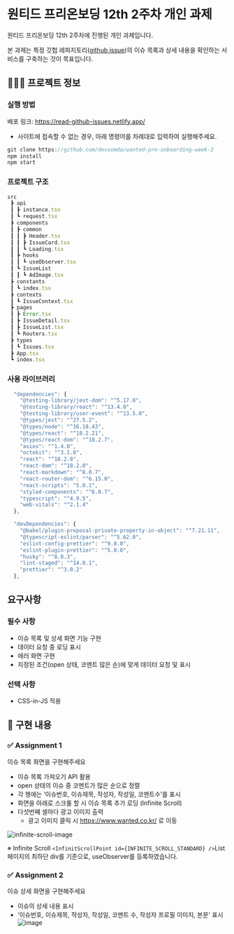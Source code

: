 # 원티드 프리온보딩 12th 2주차 개인 과제

원티드 프리온보딩 12th 2주차에 진행된 개인 과제입니다.

본 과제는 특정 깃헙 레파지토리([github issue](https://github.com/facebook/react/issues))의 이슈 목록과 상세 내용을 확인하는 서비스를 구축하는 것이 목표입니다.

## 🧑🏻‍💻 프로젝트 정보

### 실행 방법
배포 링크: https://read-github-issues.netlify.app/
- 사이트에 접속할 수 없는 경우, 아래 명령어를 차례대로 입력하여 실행해주세요.

```jsx
git clone https://github.com/devsomda/wanted-pre-onboarding-week-2
npm install
npm start
```

### 프로젝트 구조

```jsx
src
 ┣ api
 ┃ ┣ instance.tsx
 ┃ ┗ request.tsx
 ┣ components
 ┃ ┣ common
 ┃ ┃ ┣ Header.tsx
 ┃ ┃ ┣ IssueCard.tsx
 ┃ ┃ ┗ Loading.tsx
 ┃ ┣ hooks
 ┃ ┃ ┗ useObserver.tsx
 ┃ ┗ IssueList
 ┃ ┃ ┗ AdImage.tsx
 ┣ constants
 ┃ ┗ index.tsx
 ┣ contexts
 ┃ ┗ IssueContext.tsx
 ┣ pages
 ┃ ┣ Error.tsx
 ┃ ┣ IssueDetail.tsx
 ┃ ┣ IssueList.tsx
 ┃ ┗ Routers.tsx
 ┣ types
 ┃ ┗ Issues.tsx
 ┣ App.tsx
 ┗ index.tsx
```

### 사용 라이브러리

```jsx
  "dependencies": {
    "@testing-library/jest-dom": "^5.17.0",
    "@testing-library/react": "^13.4.0",
    "@testing-library/user-event": "^13.5.0",
    "@types/jest": "^27.5.2",
    "@types/node": "^16.18.43",
    "@types/react": "^18.2.21",
    "@types/react-dom": "^18.2.7",
    "axios": "^1.4.0",
    "octokit": "^3.1.0",
    "react": "^18.2.0",
    "react-dom": "^18.2.0",
    "react-markdown": "^8.0.7",
    "react-router-dom": "^6.15.0",
    "react-scripts": "5.0.1",
    "styled-components": "^6.0.7",
    "typescript": "^4.9.5",
    "web-vitals": "^2.1.4"
  },

  "devDependencies": {
    "@babel/plugin-proposal-private-property-in-object": "^7.21.11",
    "@typescript-eslint/parser": "^5.62.0",
    "eslint-config-prettier": "^9.0.0",
    "eslint-plugin-prettier": "^5.0.0",
    "husky": "^8.0.3",
    "lint-staged": "^14.0.1",
    "prettier": "^3.0.2"
  },
```

## 요구사항
### 필수 사항
- 이슈 목록 및 상세 화면 기능 구현
- 데이터 요청 중 로딩 표시
- 에러 화면 구현
- 지정된 조건(open 상태, 코멘트 많은 순)에 맞게 데이터 요청 및 표시

### 선택 사항
- CSS-in-JS 적용

## 📝 구현 내용

### ✅ Assignment 1

이슈 목록 화면을 구현해주세요

- 이슈 목록 가져오기 API 활용
- open 상태의 이슈 중 코멘트가 많은 순으로 정렬
- 각 행에는 ‘이슈번호, 이슈제목, 작성자, 작성일, 코멘트수’를 표시
- 화면을 아래로 스크롤 할 시 이슈 목록 추가 로딩 (Infinite Scroll)
- 다섯번째 셀마다 광고 이미지 출력
  - 광고 이미지 클릭 시 https://www.wanted.co.kr/ 로 이동
  
![infinite-scroll-image](https://github.com/devsomda/wanted-pre-onboarding-week-2/assets/109324517/90311d5a-bcae-48ef-ac4a-35c20301f644)

※ Infinite Scroll
`<InfinitScrollPoint id={INFINITE_SCROLL_STANDARD} />`List 페이지의 최하단 div를 기준으로, useObserver를 등록하였습니다.



### ✅ Assignment 2

이슈 상세 화면을 구현해주세요

- 이슈의 상세 내용 표시
- ‘이슈번호, 이슈제목, 작성자, 작성일, 코멘트 수, 작성자 프로필 이미지, 본문' 표시
![image](https://github.com/devsomda/wanted-pre-onboarding-week-2/assets/109324517/93589bc3-124b-455f-89da-701333f80d83)




